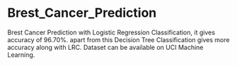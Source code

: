 # Brest_Cancer_Prediction
Brest Cancer Prediction with Logistic Regression Classification, it gives accuracy of  96.70%. apart from this Decision Tree Classification gives more accuracy along with LRC. Dataset can be available on UCI Machine Learning.
